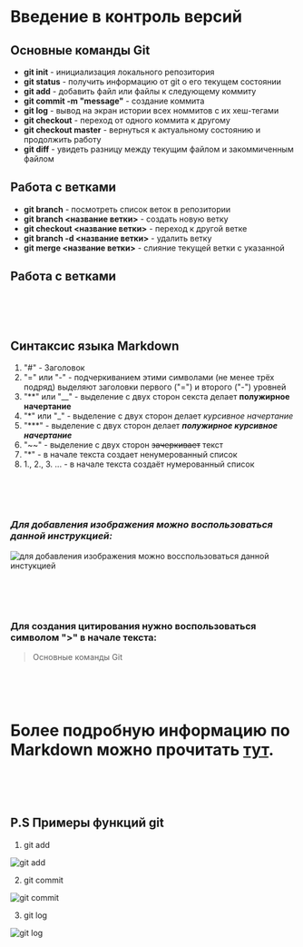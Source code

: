 # Введение в контроль версий

## Основные команды Git

* **git init** - инициализация локального репозитория
* **git status** - получить информацию от git о его текущем состоянии
* **git add** - добавить файл или файлы к следующему коммиту
* **git commit -m "message"** - создание коммита
* **git log** - вывод на экран истории всех номмитов с их хеш-тегами
* **git checkout** - переход от одного коммита к другому
* **git checkout master** - вернуться к актуальному состоянию и продолжить работу
* **git diff** - увидеть разницу между текущим файлом и закоммиченным файлом

## Работа с ветками

* **git branch** -  посмотреть список веток в репозитории
* **git branch <название ветки>** - создать новую ветку
* **git checkout <название ветки>** - переход к другой ветке
* **git branch -d <название ветки>** - удалить ветку
* **git merge <название ветки>** - слияние текущей ветки с указанной

## Работа с ветками

<br/>
<br/>
<br/>

## Синтаксис языка Markdown

1. "#" - Заголовок
2. "=" или "-" - подчеркиванием этими символами (не менее трёх подряд) выделяют заголовки первого ("=") и второго ("-") уровней
3. "**" или "__" - выделение с двух сторон секста делает **полужирное** __начертание__
4. "*" или "_" - выделение с двух сторон делает *курсивное* _начертание_
5. "***" - выделение с двух сторон делает ***полужирное курсивное начертание***
6. "~~" - выделение с двух сторон ~~зачеркивает~~ текст
7. "*" - в начале текста создает ненумерованный список
8.  1., 2., 3. ... - в начале текста создаёт нумерованный список

<br/>
<br/>
<br/>

  ### ***Для добавления изображения можно воспользоваться данной инструкцией:***
![для добавления изображения можно восспользоваться данной инстукцией](https://sun9-2.userapi.com/impf/H1nyoEsABotjy4JNTQVuYgvB0at2LGJL6JpSvQ/LS7hwLHQthQ.jpg?size=887x744&quality=95&sign=4b5021744c0d07831a2aef2648955b01&type=album)

<br/>
<br/>
<br/>

### Для создания цитирования нужно воспользоваться символом ">" в начале текста:
>Основные команды Git

<br/>
<br/>
<br/>

Более подробную информацию по Markdown можно прочитать [тут](https://docs.microsoft.com/ru-ru/contribute/markdown-reference).
===

<br/>
<br/>
<br/>

P.S Примеры функций git
---

1. git add

![git add](gitadd.jpg)


2. git commit

![git commit](gitcommit.jpg)

3. git log 

![git log](gitlog.jpg)

